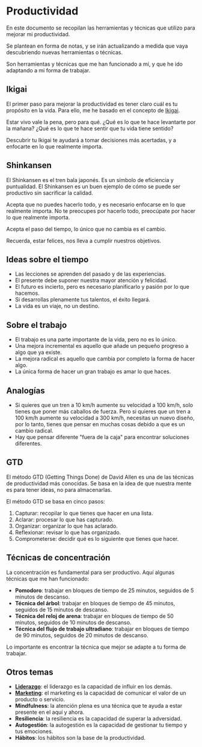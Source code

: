 # Productividad

En este documento se recopilan las herramientas y técnicas que utilizo para mejorar mi productividad.

Se plantean en forma de notas, y se irán actualizando a medida que vaya descubriendo nuevas herramientas o técnicas.

Son herramientas y técnicas que me han funcionado a mí, y que he ido adaptando a mi forma de trabajar.

## Ikigai

El primer paso para mejorar la productividad es tener claro cuál es tu propósito en la vida. Para ello, me he basado en el concepto de [Ikigai](https://es.wikipedia.org/wiki/Ikigai).

Estar vivo vale la pena, pero para qué. ¿Qué es lo que te hace levantarte por la mañana? ¿Qué es lo que te hace sentir que tu vida tiene sentido?

Descubrir tu Ikigai te ayudará a tomar decisiones más acertadas, y a enfocarte en lo que realmente importa.

## Shinkansen

El Shinkansen es el tren bala japonés. Es un símbolo de eficiencia y puntualidad. El Shinkansen es un buen ejemplo de cómo se puede ser productivo sin sacrificar la calidad.

Acepta que no puedes hacerlo todo, y es necesario enfocarse en lo que realmente importa. No te preocupes por hacerlo todo, preocúpate por hacer lo que realmente importa.

Acepta el paso del tiempo, lo único que no cambia es el cambio.

Recuerda, estar felices, nos lleva a cumplir nuestros objetivos.

## Ideas sobre el tiempo

- Las lecciones se aprenden del pasado y de las experiencias.
- El presente debe suponer nuestra mayor atención y felicidad.
- El futuro es incierto, pero es necesario planificarlo y pasión por lo que hacemos.
- Si desarrollas plenamente tus talentos, el éxito llegará.
- La vida es un viaje, no un destino.

## Sobre el trabajo

- El trabajo es una parte importante de la vida, pero no es lo único.
- Una mejora incremental es aquello que añade un pequeño progreso a algo que ya existe.
- La mejora radical es aquello que cambia por completo la forma de hacer algo.
- La única forma de hacer un gran trabajo es amar lo que haces.

## Analogías

- Si quieres que un tren a 10 km/h aumente su velocidad a 100 km/h, solo tienes que poner más caballos de fuerza. Pero si quieres que un tren a 100 km/h aumente su velocidad a 300 km/h, necesitas un nuevo diseño, por lo tanto, tienes que pensar en muchas cosas debido a que es un cambio radical.
- Hay que pensar diferente "fuera de la caja" para encontrar soluciones diferentes.

## GTD

El método GTD (Getting Things Done) de David Allen es una de las técnicas de productividad más conocidas. Se basa en la idea de que nuestra mente es para tener ideas, no para almacenarlas.

El método GTD se basa en cinco pasos:

1. Capturar: recopilar lo que tienes que hacer en una lista.
2. Aclarar: procesar lo que has capturado.
3. Organizar: organizar lo que has aclarado.
4. Reflexionar: revisar lo que has organizado.
5. Comprometerse: decidir qué es lo siguiente que tienes que hacer.

## Técnicas de concentración

La concentración es fundamental para ser productivo. Aquí algunas técnicas que me han funcionado:

- **Pomodoro**: trabajar en bloques de tiempo de 25 minutos, seguidos de 5 minutos de descanso.
- **Técnica del árbol**: trabajar en bloques de tiempo de 45 minutos, seguidos de 15 minutos de descanso.
- **Técnica del reloj de arena**: trabajar en bloques de tiempo de 50 minutos, seguidos de 10 minutos de descanso.
- **Técnica del flujo de trabajo ultradiano**: trabajar en bloques de tiempo de 90 minutos, seguidos de 20 minutos de descanso.

Lo importante es encontrar la técnica que mejor se adapte a tu forma de trabajar.

## Otros temas

- [**Liderazgo**](LIDERAZGO.md): el liderazgo es la capacidad de influir en los demás.
- [**Marketing**](MARKETING.md): el marketing es la capacidad de comunicar el valor de un producto o servicio.
- **Mindfulness**: la atención plena es una técnica que te ayuda a estar presente en el aquí y ahora.
- **Resiliencia**: la resiliencia es la capacidad de superar la adversidad.
- **Autogestión**: la autogestión es la capacidad de gestionar tu tiempo y tus emociones.
- **Hábitos**: los hábitos son la base de la productividad.
